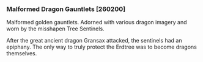 ### Malformed Dragon Gauntlets [260200]

Malformed golden gauntlets. Adorned with various dragon imagery and worn by the misshapen Tree Sentinels.

After the great ancient dragon Gransax attacked, the sentinels had an epiphany. The only way to truly protect the Erdtree was to become dragons themselves.